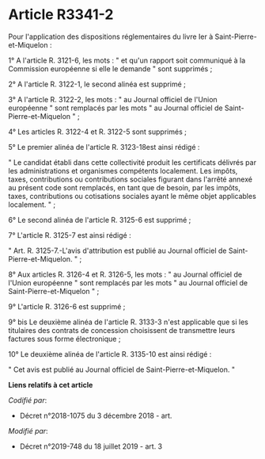 # Article R3341-2

Pour l'application des dispositions réglementaires du livre Ier à Saint-Pierre-et-Miquelon :

1° A l'article R. 3121-6, les mots : " et qu'un rapport soit communiqué à la Commission européenne si elle le demande " sont
supprimés ;

2° A l'article R. 3122-1, le second alinéa est supprimé ;

3° A l'article R. 3122-2, les mots : " au Journal officiel de l'Union européenne " sont remplacés par les mots " au Journal
officiel de Saint-Pierre-et-Miquelon " ;

4° Les articles R. 3122-4 et R. 3122-5 sont supprimés ;

5° Le premier alinéa de l'article R. 3123-18est ainsi rédigé :

" Le candidat établi dans cette collectivité produit les certificats délivrés par les administrations et organismes
compétents localement. Les impôts, taxes, contributions ou contributions sociales figurant dans l'arrêté annexé au présent
code sont remplacés, en tant que de besoin, par les impôts, taxes, contributions ou cotisations sociales ayant le même objet
applicables localement. " ;

6° Le second alinéa de l'article R. 3125-6 est supprimé ;

7° L'article R. 3125-7 est ainsi rédigé :

" Art. R. 3125-7.-L'avis d'attribution est publié au Journal officiel de Saint-Pierre-et-Miquelon. " ;

8° Aux articles R. 3126-4 et R. 3126-5, les mots : " au Journal officiel de l'Union européenne " sont remplacés par les mots
" au Journal officiel de Saint-Pierre-et-Miquelon " ;

9° L'article R. 3126-6 est supprimé ;

9° bis Le deuxième alinéa de l'article R. 3133-3 n'est applicable que si les titulaires des contrats de concession
choisissent de transmettre leurs factures sous forme électronique ;

10° Le deuxième alinéa de l'article R. 3135-10 est ainsi rédigé :

" Cet avis est publié au Journal officiel de Saint-Pierre-et-Miquelon. "

**Liens relatifs à cet article**

_Codifié par_:

  - Décret n°2018-1075 du 3 décembre 2018 - art.

_Modifié par_:

  - Décret n°2019-748 du 18 juillet 2019 - art. 3
